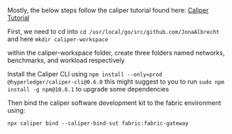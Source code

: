 Mostly, the below steps follow the caliper tutorial found here: [Caliper Tutorial](https://hyperledger.github.io/caliper/v0.6.0/fabric-tutorial/tutorials-fabric-existing/)

First, we need to cd into `cd /usr/local/go/src/github.com/JonaAlbrecht` and here `mkdir caliper-workspace`

within the caliper-workspace folder, create three folders named networks, benchmarks, and workload respectively

Install the Caliper CLI using `npm install --only=prod @hyperledger/caliper-cli@0.6.0`
this might suggest to you to run `sudo npm install -g npm@10.8.1` to upgrade some dependencies

Then bind the caliper software development kit to the fabric environment using: 

`npx caliper bind --caliper-bind-sut fabric:fabric-gateway`
